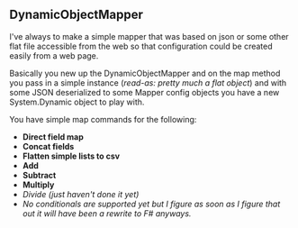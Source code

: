 ## DynamicObjectMapper ##

I've always to make a simple mapper that was based on json or some other flat file accessible from the web so that configuration could be created easily from a web page.

Basically you new up the DynamicObjectMapper and on the map method you pass in a simple instance (*read-as: pretty much a flat object*) and with some JSON deserialized to some Mapper config objects you have a new System.Dynamic object to play with.

You have simple map commands for the following:

 - **Direct field map**
 - **Concat fields**
 - **Flatten simple lists to csv**
 - **Add**
 - **Subtract**
 - **Multiply**
 - *Divide (just haven't done it yet)*
 - *No conditionals are supported yet but I figure as soon as I figure that out it will have been a rewrite to F# anyways.*
